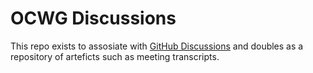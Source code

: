 # OCWG Discussions
This repo exists to assosiate with [GitHub Discussions](https://github.com/orgs/ocwg/discussions) and doubles as a repository of arteficts such as meeting transcripts.
